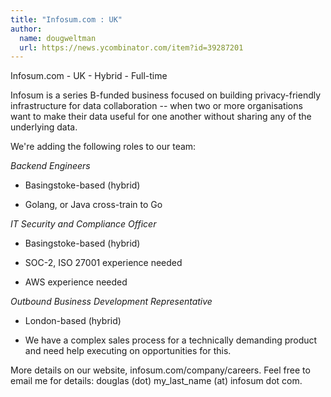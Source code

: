 ```yaml
---
title: "Infosum.com : UK"
author:
  name: dougweltman
  url: https://news.ycombinator.com/item?id=39287201
---
```

Infosum.com - UK - Hybrid - Full-time

Infosum is a series B-funded business focused on building privacy-friendly infrastructure for data collaboration -- when two or more organisations want to make their data useful for one another without sharing any of the underlying data.

We&#x27;re adding the following roles to our team:

*Backend Engineers*

- Basingstoke-based (hybrid)

- Golang, or Java cross-train to Go

*IT Security and Compliance Officer*

- Basingstoke-based (hybrid)

- SOC-2, ISO 27001 experience needed

- AWS experience needed

*Outbound Business Development Representative*

- London-based (hybrid)

- We have a complex sales process for a technically demanding product and need help executing on opportunities for this.

More details on our website, infosum.com&#x2F;company&#x2F;careers. Feel free to email me for details: douglas (dot) my_last_name (at) infosum dot com.
